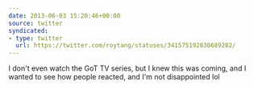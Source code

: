 ```yaml
---
date: 2013-06-03 15:20:46+00:00
source: twitter
syndicated:
- type: twitter
  url: https://twitter.com/roytang/statuses/341575192830689282/
---
```


I don't even watch the GoT TV series, but I knew this was coming, and I wanted to see how people reacted, and I'm not disappointed lol